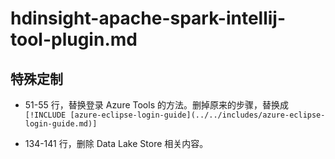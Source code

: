 # hdinsight-apache-spark-intellij-tool-plugin.md

## 特殊定制

* 51-55 行，替换登录 Azure Tools 的方法。删掉原来的步骤，替换成 `[!INCLUDE [azure-eclipse-login-guide](../../includes/azure-eclipse-login-guide.md)]`

* 134-141 行，删除 Data Lake Store 相关内容。